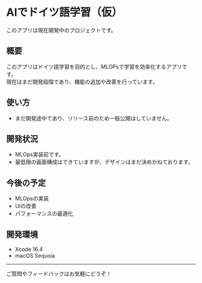 # AIでドイツ語学習（仮）

このアプリは現在開発中のプロジェクトです。

## 概要
このアプリはドイツ語学習を目的とし、MLOPsで学習を効率化するアプリです。  
現在はまだ開発段階であり、機能の追加や改善を行っています。

## 使い方
- まだ開発途中であり、リリース前のため一般公開はしていません。

## 開発状況
- MLOps実装前です。
- 最低限の画面構成はできていますが、デザインはまだ決めかねております。


## 今後の予定
- MLOpsの実装
- UIの改善
- パフォーマンスの最適化


## 開発環境
- Xcode 16.4
- macOS Sequoia

---

ご質問やフィードバックはお気軽にどうぞ！
